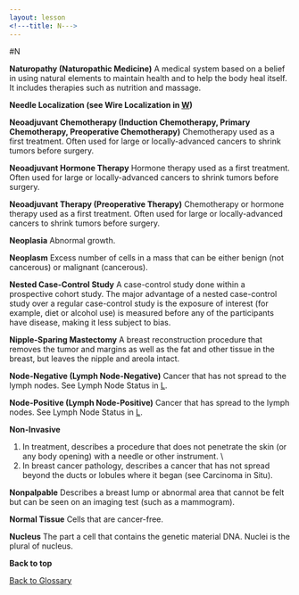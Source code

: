 ```yaml
---
layout: lesson
<!---title: N--->
---
```


#N

<a name="top"></a>

**Naturopathy (Naturopathic Medicine)** 
A medical system based on a belief in using natural elements to maintain health and to help the body heal itself. It includes therapies such as nutrition and massage.

**Needle Localization (see Wire Localization in [W](/{{page.root}}/myhthelperEduContent/W/index.html))** 

**Neoadjuvant Chemotherapy (Induction Chemotherapy, Primary Chemotherapy,  Preoperative Chemotherapy)** 
Chemotherapy used as a first treatment. Often used for large or locally-advanced cancers to shrink tumors before surgery.

**Neoadjuvant Hormone Therapy** 
Hormone therapy used as a first treatment. Often used for large or locally-advanced cancers to shrink tumors before surgery.

**Neoadjuvant Therapy (Preoperative  Therapy)** 
Chemotherapy or hormone therapy used as a first treatment. Often used for large or locally-advanced cancers to shrink tumors before surgery.

**Neoplasia** 
Abnormal growth.

**Neoplasm** 
Excess number of cells in a mass that can be either benign (not cancerous) or malignant (cancerous).

**Nested Case-Control Study** 
A case-control study done within a prospective cohort study. The major advantage of a nested case-control study over a regular case-control study is the exposure of interest (for example, diet or alcohol use) is measured before any of the participants have disease, making it less subject to bias.

**Nipple-Sparing Mastectomy** 
A breast reconstruction procedure that removes the tumor and margins as well as the fat and other tissue in the breast, but leaves the nipple and areola intact.

**Node-Negative  (Lymph Node-Negative)** 
Cancer that has not spread to the lymph nodes. See Lymph Node Status in [L](/{{page.root}}/myhthelperEduContent/L/index.html).

**Node-Positive (Lymph Node-Positive)** 
Cancer that has spread to the lymph nodes. See Lymph Node Status in [L](/{{page.root}}/myhthelperEduContent/L/index.html).

**Non-Invasive** 
1. In treatment, describes a procedure that does not penetrate the skin (or any body opening) with a needle or other instrument. \
2. In breast cancer pathology, describes a cancer that has not spread beyond the ducts or lobules where it began (see Carcinoma in Situ).

**Nonpalpable** 
Describes a breast lump or abnormal area that cannot be felt but can be seen on an imaging test (such as a mammogram).

**Normal Tissue** 
Cells that are cancer-free.

**Nucleus** 
The part a cell that contains the genetic material DNA. Nuclei is the plural of nucleus.

**Back to top** 
<!--a href="#top">Back to top of page</a-->
<a href="https://scnslabutsa.github.io/myhthelperEduContent/Glossary/index.html">Back to Glossary</a>

